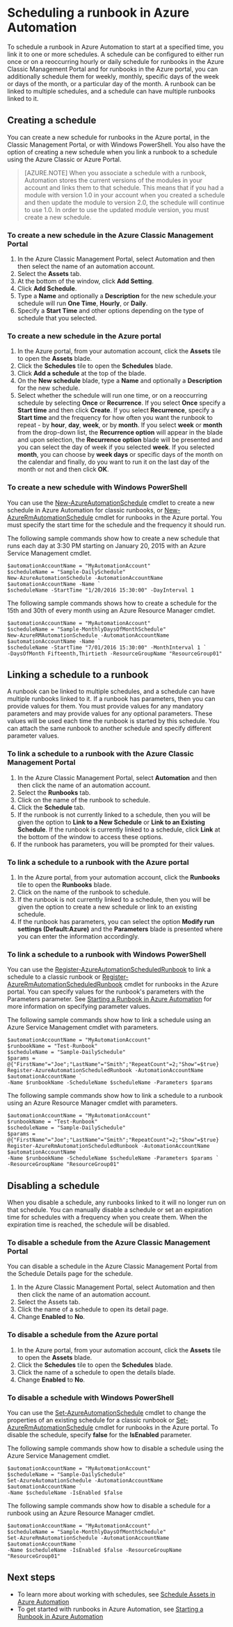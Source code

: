 <properties 
   pageTitle="Scheduling a runbook in Azure Automation"
   description="Describes how to create a schedule in Azure Automation so that you can automatically start a runbook at a particular time or on a recurring schedule."
   services="automation"
   documentationCenter=""
   authors="mgoedtel"
   manager="jwhit"
   editor="tysonn" />
<tags
	ms.service="automation"
	ms.date="07/12/2016"
	wacn.date=""/>

# Scheduling a runbook in Azure Automation

To schedule a runbook in Azure Automation to start at a specified time, you link it to one or more schedules. A schedule can be configured to either run once or on a reoccurring hourly or daily schedule for runbooks in the Azure Classic Management Portal and for runbooks in the Azure portal,  you can additionally schedule them for weekly, monthly, specific days of the week or days of the month, or a particular day of the month.  A runbook can be linked to multiple schedules, and a schedule can have multiple runbooks linked to it.

## Creating a schedule

You can create a new schedule for runbooks in the Azure portal, in the Classic Management Portal, or with Windows PowerShell. You also have the option of creating a new schedule when you link a runbook to a schedule using the Azure Classic or Azure Portal.

>[AZURE.NOTE] When you associate a schedule with a runbook, Automation stores the current versions of the modules in your account and links them to that schedule.  This means that if you had a module with version 1.0 in your account when you created a schedule and then update the module to version 2.0, the schedule will continue to use 1.0.  In order to use the updated module version, you must create a new schedule. 

### To create a new schedule in the Azure Classic Management Portal

1. In the Azure Classic Management Portal, select Automation and then then select the name of an automation account.
1. Select the **Assets** tab.
1. At the bottom of the window, click **Add Setting**.
1. Click **Add Schedule**.
1. Type a **Name** and optionally a **Description** for the new schedule.your schedule will run **One Time**, **Hourly**, or **Daily**.
1. Specify a **Start Time** and other options depending on the type of schedule that you selected.

### To create a new schedule in the Azure portal

1. In the Azure portal, from your automation account, click the **Assets** tile to open the **Assets** blade.
2. Click the **Schedules** tile to open the **Schedules** blade.
3. Click **Add a schedule** at the top of the blade.
4. On the **New schedule** blade, type a **Name** and optionally a **Description** for the new schedule.
5. Select whether the schedule will run one time, or on a reoccurring schedule by selecting **Once** or **Recurrence**.  If you select **Once** specify a **Start time** and then click **Create**.  If you select **Recurrence**, specify a **Start time** and the frequency for how often you want the runbook to repeat - by **hour**, **day**, **week**, or by **month**.  If you select **week** or **month** from the drop-down list, the **Recurrence option** will appear in the blade and upon selection, the **Recurrence option** blade will be presented and you can select the day of week if you selected **week**.  If you selected **month**, you can choose by **week days** or specific days of the month on the calendar and finally, do you want to run it on the last day of the month or not and then click **OK**.   

### To create a new schedule with Windows PowerShell

You can use the [New-AzureAutomationSchedule](http://msdn.microsoft.com/zh-cn/library/azure/dn690271.aspx) cmdlet to create a new schedule in Azure Automation for classic runbooks, or [New-AzureRmAutomationSchedule](https://msdn.microsoft.com/zh-cn/library/mt603577.aspx) cmdlet for runbooks in the Azure portal. You must specify the start time for the schedule and the frequency it should run.

The following sample commands show how to create a new schedule that runs each day at 3:30 PM starting on January 20, 2015 with an Azure Service Management cmdlet.

	$automationAccountName = "MyAutomationAccount"
	$scheduleName = "Sample-DailySchedule"
	New-AzureAutomationSchedule -AutomationAccountName $automationAccountName -Name `
    $scheduleName -StartTime "1/20/2016 15:30:00" -DayInterval 1

The following sample commands shows how to create a schedule for the 15th and 30th of every month using an Azure Resource Manager cmdlet.

    $automationAccountName = "MyAutomationAccount"
	$scheduleName = "Sample-MonthlyDaysOfMonthSchedule"
    New-AzureRMAutomationSchedule -AutomationAccountName $automationAccountName -Name `
    $scheduleName -StartTime "7/01/2016 15:30:00" -MonthInterval 1 `
    -DaysOfMonth Fifteenth,Thirtieth -ResourceGroupName "ResourceGroup01"

## Linking a schedule to a runbook

A runbook can be linked to multiple schedules, and a schedule can have multiple runbooks linked to it. If a runbook has parameters, then you can provide values for them. You must provide values for any mandatory parameters and may provide values for any optional parameters.  These values will be used each time the runbook is started by this schedule.  You can attach the same runbook to another schedule and specify different parameter values.


### To link a schedule to a runbook with the Azure Classic Management Portal

1. In the Azure Classic Management Portal, select **Automation** and then then click the name of an automation account.
2. Select the **Runbooks** tab.
3. Click on the name of the runbook to schedule.
4. Click the **Schedule** tab.
5. If the runbook is not currently linked to a schedule, then you will be given the option to **Link to a New Schedule** or **Link to an Existing Schedule**.  If the runbook is currently linked to a schedule, click **Link** at the bottom of the window to access these options.
6. If the runbook has parameters, you will be prompted for their values.  

### To link a schedule to a runbook with the Azure portal

1. In the Azure portal, from your automation account, click the **Runbooks** tile to open the **Runbooks** blade.
2. Click on the name of the runbook to schedule.
3. If the runbook is not currently linked to a schedule, then you will be given the option to create a new schedule or link to an existing schedule.  
4. If the runbook has parameters, you can select the option **Modify run settings (Default:Azure)** and the **Parameters** blade is presented where you can enter the information accordingly.  

### To link a schedule to a runbook with Windows PowerShell

You can use the [Register-AzureAutomationScheduledRunbook](http://msdn.microsoft.com/zh-cn/library/azure/dn690265.aspx) to link a schedule to a classic runbook or [Register-AzureRmAutomationScheduledRunbook](https://msdn.microsoft.com/zh-cn/library/mt603575.aspx) cmdlet for runbooks in the Azure portal.  You can specify values for the runbook's parameters with the Parameters parameter. See [Starting a Runbook in Azure Automation](/documentation/articles/automation-starting-a-runbook/) for more information on specifying parameter values.

The following sample commands show how to link a schedule using an Azure Service Management cmdlet with parameters.

	$automationAccountName = "MyAutomationAccount"
	$runbookName = "Test-Runbook"
	$scheduleName = "Sample-DailySchedule"
	$params = @{"FirstName"="Joe";"LastName"="Smith";"RepeatCount"=2;"Show"=$true}
	Register-AzureAutomationScheduledRunbook -AutomationAccountName $automationAccountName `
    -Name $runbookName -ScheduleName $scheduleName -Parameters $params

The following sample commands show how to link a schedule to a runbook using an Azure Resource Manager cmdlet with parameters.

    $automationAccountName = "MyAutomationAccount"
	$runbookName = "Test-Runbook"
	$scheduleName = "Sample-DailySchedule"
	$params = @{"FirstName"="Joe";"LastName"="Smith";"RepeatCount"=2;"Show"=$true}
	Register-AzureRmAutomationScheduledRunbook -AutomationAccountName $automationAccountName `
    -Name $runbookName -ScheduleName $scheduleName -Parameters $params `
    -ResourceGroupName "ResourceGroup01"

## Disabling a schedule

When you disable a schedule, any runbooks linked to it will no longer run on that schedule. You can manually disable a schedule or set an expiration time for schedules with a frequency when you create them. When the expiration time is reached, the schedule will be disabled.

### To disable a schedule from the Azure Classic Management Portal

You can disable a schedule in the Azure Classic Management Portal from the Schedule Details page for the schedule.

1. In the Azure Classic Management Portal, select Automation and then then click the name of an automation account.
1. Select the Assets tab.
1. Click the name of a schedule to open its detail page.
2. Change **Enabled** to **No**.

### To disable a schedule from the Azure portal

1. In the Azure portal, from your automation account, click the **Assets** tile to open the **Assets** blade.
2. Click the **Schedules** tile to open the **Schedules** blade.
2. Click the name of a schedule to open the details blade.
3. Change **Enabled** to **No**.

### To disable a schedule with Windows PowerShell

You can use the [Set-AzureAutomationSchedule](http://msdn.microsoft.com/zh-cn/library/azure/dn690270.aspx) cmdlet to change the properties of an existing schedule for a classic runbook or [Set-AzureRmAutomationSchedule](https://msdn.microsoft.com/zh-cn/library/mt603566.aspx) cmdlet for runbooks in the Azure portal. To disable the schedule, specify **false** for the **IsEnabled** parameter.

The following sample commands show how to disable a schedule using the Azure Service Management cmdlet.

	$automationAccountName = "MyAutomationAccount"
	$scheduleName = "Sample-DailySchedule"
	Set-AzureAutomationSchedule -AutomationAccountName $automationAccountName `
    -Name $scheduleName -IsEnabled $false

The following sample commands show how to disable a schedule for a runbook using an Azure Resource Manager cmdlet.

	$automationAccountName = "MyAutomationAccount"
	$scheduleName = "Sample-MonthlyDaysOfMonthSchedule"
	Set-AzureRmAutomationSchedule -AutomationAccountName $automationAccountName `
    -Name $scheduleName -IsEnabled $false -ResourceGroupName "ResourceGroup01"

## Next steps

- To learn more about working with schedules, see [Schedule Assets in Azure Automation](/documentation/articles/automation-schedules/)
- To get started with runbooks in Azure Automation, see [Starting a Runbook in Azure Automation](/documentation/articles/automation-starting-a-runbook/)